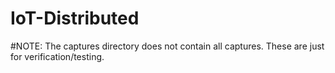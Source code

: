 # IoT-Distributed

#NOTE: The captures directory does not contain all captures. These are just for verification/testing.
